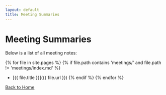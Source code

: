 ```yaml
---
layout: default
title: Meeting Summaries
---
```


# Meeting Summaries

Below is a list of all meeting notes:

{% for file in site.pages %}
  {% if file.path contains 'meetings/' and file.path != 'meetings/index.md' %}
  - [{{ file.title }}]({{ file.url }})
  {% endif %}
{% endfor %}

[Back to Home](../index.md)
